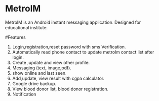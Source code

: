 # MetroIM
 MetroIM is an Android instant messaging application. Designed for educational institute.
 
 #Features
 1. Login,registration,reset password with sms Verification.
 2. Automatically read phone contact to update metroIm contact list after login.
 3. Create ,update and  view other profile.
 4. Messaging (text, image,pdf).
 5. show online and last seen.
 6. Add,update, view result with cgpa calculator.
 7. Google drive backup.
 8. View blood donor list, blood donor registration.
 9. Notification
